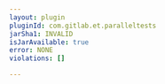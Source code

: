 ```yaml
---
layout: plugin
pluginId: com.gitlab.et.paralleltests
jarSha1: INVALID
isJarAvailable: true
error: NONE
violations: []

---
```

